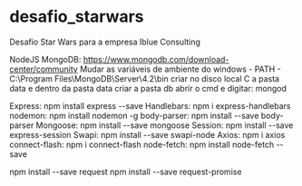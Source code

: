# desafio_starwars
Desafio Star Wars para a empresa Iblue Consulting

NodeJS
MongoDB: https://www.mongodb.com/download-center/community
Mudar as variáveis de ambiente do windows - PATH - C:\Program Files\MongoDB\Server\4.2\bin
criar no disco local C a pasta data e dentro da pasta data criar a pasta db
abrir o cmd e digitar: mongod

Express: npm install express --save
Handlebars: npm i express-handlebars
nodemon: npm install nodemon -g
body-parser: npm install --save body-parser
Mongoose: npm install --save mongoose
Session: npm install --save express-session
Swapi: npm install --save swapi-node
Axios: npm i axios
connect-flash: npm i connect-flash
node-fetch: npm install node-fetch --save

npm install --save request
npm install --save request-promise
